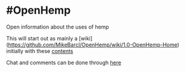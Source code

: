 #OpenHemp
========

Open information about the uses of hemp

This will start out as mainly a [wiki] (https://github.com/MikeBarcl/OpenHemp/wiki/1.0-OpenHemp-Home) initially with these [contents](https://github.com/MikeBarcl/OpenHemp/wiki/_pages)  

Chat and comments can be done through [here](https://github.com/MikeBarcl/OpenHemp/issues)

